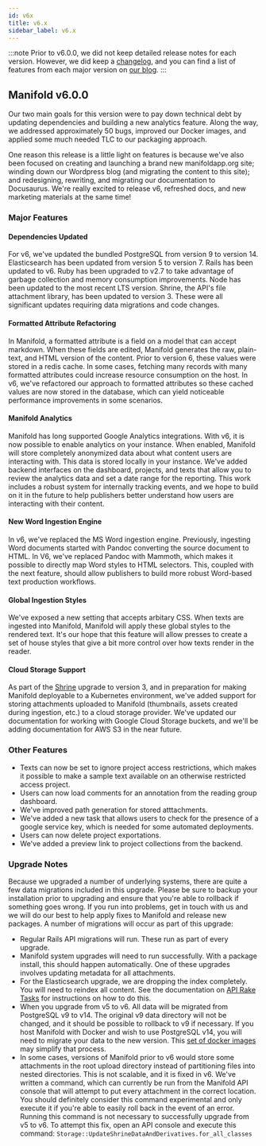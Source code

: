 ```yaml
---
id: v6x
title: v6.x
sidebar_label: v6.x
---
```


:::note
Prior to v6.0.0, we did not keep detailed release notes for each version. However, we did keep a [changelog](https://github.com/ManifoldScholar/manifold/blob/master/CHANGELOG.md), and you can find a list of features from each major version on [our blog](/blog).
:::

## Manifold v6.0.0

Our two main goals for this version were to pay down technical debt by updating dependencies and building a new analytics feature. Along the way, we addressed approximately 50 bugs, improved our Docker images, and applied some much needed TLC to our packaging approach.

One reason this release is a little light on features is because we've also been focused on creating and launching a brand new manifoldapp.org site; winding down our Wordpress blog (and migrating the content to this site); and redesigning, rewriting, and migrating our documentation to Docusaurus. We're really excited to release v6, refreshed docs, and new marketing materials at the same time!

### Major Features

#### Dependencies Updated

For v6, we've updated the bundled PostgreSQL from version 9 to version 14. Elasticsearch has been updated from version 5 to version 7. Rails has been updated to v6. Ruby has been upgraded to v2.7 to take advantage of garbage collection and memory consumption improvements. Node has been updated to the most recent LTS version. Shrine, the API's file attachment library, has been updated to version 3. These were all significant updates requiring data migrations and code changes.

#### Formatted Attribute Refactoring

In Manifold, a formatted attribute is a field on a model that can accept markdown. When these fields are edited, Manifold generates the raw, plain-text, and HTML version of the content. Prior to version 6, these values were stored in a redis cache. In some cases, fetching many records with many formatted attributes could increase resource consumption on the host. In v6, we've refactored our approach to formatted attributes so these cached values are now stored in the database, which can yield noticeable performance improvements in some scenarios.

#### Manifold Analytics

Manifold has long supported Google Analytics integrations. With v6, it is now possible to enable analytics on your instance. When enabled, Manifold will store completely anonymized data about what content users are interacting with. This data is stored locally in your instance. We've added backend interfaces on the dashboard, projects, and texts that allow you to review the analytics data and set a date range for the reporting. This work includes a robust system for internally tracking events, and we hope to build on it in the future to help publishers better understand how users are interacting with their content.

#### New Word Ingestion Engine

In v6, we've replaced the MS Word ingestion engine. Previously, ingesting Word documents started with Pandoc converting the source document to HTML. In V6, we've replaced Pandoc with Mammoth, which makes it possible to directly map Word styles to HTML selectors. This, coupled with the next feature, should allow publishers to build more robust Word-based text production workflows.

#### Global Ingestion Styles

We've exposed a new setting that accepts arbitary CSS. When texts are ingested into Manifold, Manifold will apply these global styles to the rendered text. It's our hope that this feature will allow presses to create a set of house styles that give a bit more control over how texts render in the reader.

#### Cloud Storage Support

As part of the [Shrine](https://github.com/shrinerb/shrine) upgrade to version 3, and in preparation for making Manifold deployable to a Kubernetes environment, we've added support for storing attachments uploaded to Manifold (thumbnails, assets created during ingestion, etc.) to a cloud storage provider. We've updated our documentation for working with Google Cloud Storage buckets, and we'll be adding documentation for AWS S3 in the near future.

### Other Features

- Texts can now be set to ignore project access restrictions, which makes it possible to make a sample text available on an otherwise restricted access project.
- Users can now load comments for an annotation from the reading group dashboard.
- We've improved path generation for stored atttachments.
- We've added a new task that allows users to check for the presence of a google service key, which is needed for some automated deployments.
- Users can now delete project exportations.
- We've added a preview link to project collections from the backend.

### Upgrade Notes

Because we upgraded a number of underlying systems, there are quite a few data migrations included in this upgrade. Please be sure to backup your installation prior to upgrading and ensure that you're able to rollback if something goes wrong. If you run into problems, get in touch with us and we will do our best to help apply fixes to Manifold and release new packages. A number of migrations will occur as part of this upgrade:

- Regular Rails API migrations will run. These run as part of every upgrade.
- Manifold system upgrades will need to run successfully. With a package install, this should happen automatically. One of these upgrades involves updating metadata for all attachments.
- For the Elasticsearch upgrade, we are dropping the index completely. You will need to reindex all content. See the documentation on [API Rake Tasks](/manifold-docusaurus/docs/administering/reference/api_rake_tasks) for instructions on how to do this.
- When you upgrade from v5 to v6. All data will be migrated from PostgreSQL v9 to v14. The original v9 data directory will not be changed, and it should be possible to rollback to v9 if necessary. If you host Manifold with Docker and wish to use PostgreSQL v14, you will need to migrate your data to the new version. This [set of docker images](https://hub.docker.com/r/tianon/postgres-upgrade) may simplify that process.
- In some cases, versions of Manifold prior to v6 would store some attachments in the root upload directory instead of partitioning files into nested directories. This is not scalable, and it is fixed in v6. We've written a command, which can currently be run from the Manifold API console that will attempt to put every attachment in the correct location. You should definitely consider this command experimental and only execute it if you're able to easily roll back in the event of an error. Running this command is not necessary to successfully upgrade from v5 to v6. To attempt this fix, open an API console and execute this command: `Storage::UpdateShrineDataAndDerivatives.for_all_classes`
